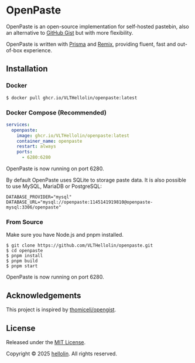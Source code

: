 # OpenPaste

OpenPaste is an open-source implementation for self-hosted pastebin, also an alternative to [GitHub Gist](https://gist.github.com) but with more flexibility.

OpenPaste is written with [Prisma](https://prisma.io) and [Remix](https://remix.run), providing fluent, fast and out-of-box experience.

## Installation

### Docker

``` shell
$ docker pull ghcr.io/VLTHellolin/openpaste:latest
```

### Docker Compose (Recommended)

``` yaml
services:
  openpaste:
    image: ghcr.io/VLTHellolin/openpaste:latest
    container_name: openpaste
    restart: always
    ports:
      - 6280:6280
```

OpenPaste is now running on port 6280.

By default OpenPaste uses SQLite to storage paste data. It is also possible to use MySQL, MariaDB or PostgreSQL:

``` shell
DATABASE_PROVIDER="mysql"
DATABASE_URL="mysql://openpaste:1145141919810@openpaste-mysql:3306/openpaste"
```

### From Source

Make sure you have Node.js and pnpm installed.

``` shell
$ git clone https://github.com/VLTHellolin/openpaste.git
$ cd openpaste
$ pnpm install
$ pnpm build
$ pnpm start
```

OpenPaste is now running on port 6280.

## Acknowledgements

This project is inspired by [thomiceli/opengist](https://github.com/thomiceli/opengist).

## License

Released under the [MIT License](./LICENSE).

Copyright © 2025 [hellolin](https://hellolin.top). All rights reserved.